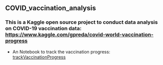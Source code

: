 ## COVID_vaccination_analysis
### This is a Kaggle open source project to conduct data analysis on COVID-19 vaccination data: https://www.kaggle.com/gpreda/covid-world-vaccination-progress
* An Notebook to track the vaccination progress: <a href="/trackVaccinationProgress.ipynb">trackVaccinationProgress
</h3>
